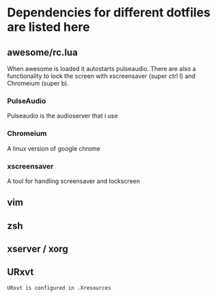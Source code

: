 # Dependencies for different dotfiles are listed here

## awesome/rc.lua
When awesome is loaded it autostarts pulseaudio. There are also a functionality
to lock the screen with xscreensaver (super ctrl l) and Chromeium (super b).

### PulseAudio
Pulseaudio is the audioserver that i use 

### Chromeium
A linux version of google chrome

### xscreensaver
A tool for handling screensaver and lockscreen

## vim

## zsh

## xserver / xorg

## URxvt
    URxvt is configured in .Xresources
